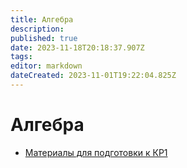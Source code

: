 ```yaml
---
title: Алгебра
description: 
published: true
date: 2023-11-18T20:18:37.907Z
tags: 
editor: markdown
dateCreated: 2023-11-01T19:22:04.825Z
---
```


# Алгебра

- [Материалы для подготовки к КР1](./algebra/kr1)